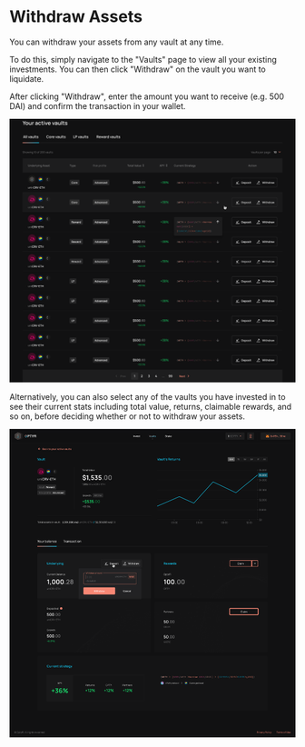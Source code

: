 # Withdraw Assets

You can withdraw your assets from any vault at any time.

To do this, simply navigate to the "Vaults" page to view all your existing investments. You can then click "Withdraw" on the vault you want to liquidate.

After clicking "Withdraw", enter the amount you want to receive \(e.g. 500 DAI\) and confirm the transaction in your wallet.

![List of all your existing vaults on OptyFi.](../../.gitbook/assets/vaults.svg)

Alternatively, you can also select any of the vaults you have invested in to see their current stats including total value, returns, claimable rewards, and so on, before deciding whether or not to withdraw your assets.

![You can select and view any existing vault before withdrawing your funds.](../../.gitbook/assets/withdraw.svg)

